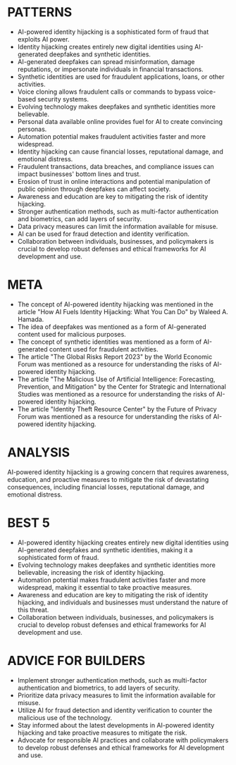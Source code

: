 # PATTERNS
* AI-powered identity hijacking is a sophisticated form of fraud that exploits AI power.
* Identity hijacking creates entirely new digital identities using AI-generated deepfakes and synthetic identities.
* AI-generated deepfakes can spread misinformation, damage reputations, or impersonate individuals in financial transactions.
* Synthetic identities are used for fraudulent applications, loans, or other activities.
* Voice cloning allows fraudulent calls or commands to bypass voice-based security systems.
* Evolving technology makes deepfakes and synthetic identities more believable.
* Personal data available online provides fuel for AI to create convincing personas.
* Automation potential makes fraudulent activities faster and more widespread.
* Identity hijacking can cause financial losses, reputational damage, and emotional distress.
* Fraudulent transactions, data breaches, and compliance issues can impact businesses' bottom lines and trust.
* Erosion of trust in online interactions and potential manipulation of public opinion through deepfakes can affect society.
* Awareness and education are key to mitigating the risk of identity hijacking.
* Stronger authentication methods, such as multi-factor authentication and biometrics, can add layers of security.
* Data privacy measures can limit the information available for misuse.
* AI can be used for fraud detection and identity verification.
* Collaboration between individuals, businesses, and policymakers is crucial to develop robust defenses and ethical frameworks for AI development and use.

# META
* The concept of AI-powered identity hijacking was mentioned in the article "How AI Fuels Identity Hijacking: What You Can Do" by Waleed A. Hamada.
* The idea of deepfakes was mentioned as a form of AI-generated content used for malicious purposes.
* The concept of synthetic identities was mentioned as a form of AI-generated content used for fraudulent activities.
* The article "The Global Risks Report 2023" by the World Economic Forum was mentioned as a resource for understanding the risks of AI-powered identity hijacking.
* The article "The Malicious Use of Artificial Intelligence: Forecasting, Prevention, and Mitigation" by the Center for Strategic and International Studies was mentioned as a resource for understanding the risks of AI-powered identity hijacking.
* The article "Identity Theft Resource Center" by the Future of Privacy Forum was mentioned as a resource for understanding the risks of AI-powered identity hijacking.

# ANALYSIS
AI-powered identity hijacking is a growing concern that requires awareness, education, and proactive measures to mitigate the risk of devastating consequences, including financial losses, reputational damage, and emotional distress.

# BEST 5
* AI-powered identity hijacking creates entirely new digital identities using AI-generated deepfakes and synthetic identities, making it a sophisticated form of fraud.
* Evolving technology makes deepfakes and synthetic identities more believable, increasing the risk of identity hijacking.
* Automation potential makes fraudulent activities faster and more widespread, making it essential to take proactive measures.
* Awareness and education are key to mitigating the risk of identity hijacking, and individuals and businesses must understand the nature of this threat.
* Collaboration between individuals, businesses, and policymakers is crucial to develop robust defenses and ethical frameworks for AI development and use.

# ADVICE FOR BUILDERS
* Implement stronger authentication methods, such as multi-factor authentication and biometrics, to add layers of security.
* Prioritize data privacy measures to limit the information available for misuse.
* Utilize AI for fraud detection and identity verification to counter the malicious use of the technology.
* Stay informed about the latest developments in AI-powered identity hijacking and take proactive measures to mitigate the risk.
* Advocate for responsible AI practices and collaborate with policymakers to develop robust defenses and ethical frameworks for AI development and use.
